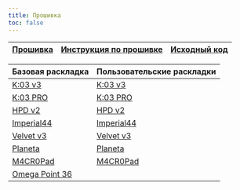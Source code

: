 ```yaml
---
title: Прошивка
toc: false
---
```


| [Прошивка][01] | [Инструкция по прошивке][02] | [Исходный код][03] |
| -------------- | ---------------------------- | ------------------ |


| Базовая раскладка     | Пользовательские раскладки |
| --------------------- | -------------------------- |
| [K:03 v3][04]         | [K:03 v3][11]              |
| [K:03 PRO][05]        | [K:03 PRO][12]             |
| [HPD v2][06]          | [HPD v2][13]               |
| [Imperial44][07]      | [Imperial44][14]           |
| [Velvet v3][08]       | [Velvet v3][15]            |
| [Planeta][09]         | [Planeta][16]              |
| [M4CR0Pad][10]        | [M4CR0Pad][17]             |
| [Omega Point 36][18]  |                            |

[01]: https://github.com/ergohaven/keymap_hub/
[02]: pages/docs
[03]: https://github.com/ergohaven/vial-qmk/tree/vial/keyboards/ergohaven

[04]: pages/layouts_ru#k03
[05]: pages/layouts_ru#k03-pro
[06]: pages/layouts_ru#high-plains-drifter
[07]: pages/layouts_ru#imperial44
[08]: pages/layouts_ru#velvet-v3
[09]: pages/layouts_ru#planeta
[10]: pages/layouts_ru#macropad
[18]: pages/layouts_ru#op36


[11]: https://github.com/ergohaven/keymap_hub/blob/main/user-layouts/k03
[12]: https://github.com/ergohaven/keymap_hub/tree/main/user-layouts/k03-pro
[13]: https://github.com/ergohaven/keymap_hub/tree/main/user-layouts/hpd
[14]: https://github.com/ergohaven/keymap_hub/tree/main/user-layouts/imperial44
[15]: https://github.com/ergohaven/keymap_hub/tree/main/user-layouts/velvet-v3
[16]: https://github.com/ergohaven/keymap_hub/tree/main/user-layouts/planeta
[17]: https://github.com/ergohaven/keymap_hub/tree/main/user-layouts/macropad
